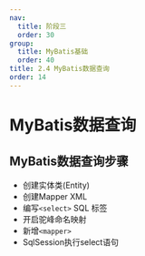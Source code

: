 ```yaml
---
nav:
  title: 阶段三
  order: 30
group:
  title: MyBatis基础
  order: 40
title: 2.4 MyBatis数据查询
order: 14
---
```


# MyBatis数据查询

## MyBatis数据查询步骤

- 创建实体类(Entity)
- 创建Mapper XML
- 编写`<select>` SQL 标签
- 开启驼峰命名映射
- 新增`<mapper>`
- SqlSession执行select语句

